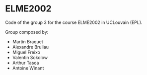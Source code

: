 # ELME2002
Code of the group 3 for the course ELME2002 in UCLouvain (EPL).

Group composed by:
- Martin Braquet
- Alexandre Bruliau
- Miguel Freixo
- Valentin Sokolow
- Arthur Tasca
- Antoine Winant
